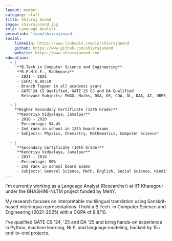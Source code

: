 ```yaml
---
layout: member
category: staff
title: Shivraj Anand
image: shivrajanand.jpg
role: Language Analyst
permalink: 'team/shivrajanand'
social:
    linkedin: https://www.linkedin.com/in/shivrajanand
    github: https://www.github.com/shivrajanand
    website: https://www.shivrajanand.com
education:
  - |
     **B.Tech in Computer Science and Engineering**  
     **B.P.M.C.E., Madhepura** 
     - 2021 - 2025
     - CGPA: 8.80/10  
     - Branch Topper in all academic years  
     - GATE'24 CS Qualified, GATE'25 CS and DA Qualified  
     - Relevant Subjects: ENGG. Maths, DSA, OS, COA, DL, DAA, AI, DBMS, TOC, CD, ML, Cryptography, Python, C, C++, Java"

  - |
    **Higher Secondary Certificate (12th Grade)**   
     **Kendriya Vidyalaya, Jamalpur**
     - 2018 - 2020  
     - Percentage: 94.4%  
     - 2nd rank in school in 12th board exams  
     - Subjects: Physics, Chemistry, Mathematics, Computer Science"

  - |
     **Secondary Certificate (10th Grade)**  
     **Kendriya Vidyalaya, Jamalpur** 
     - 2017 - 2018 
     - Percentage: 90%  
     - 2nd rank in school board exams  
     - Subjects: General Science, Math, English, Social Science, Hindi"
---
```


I'm currently working as a Language Analyst (Researcher) at IIT Kharagpur under the BHASHINI-NLTM project funded by MeitY.

My research focuses on interpretable multilingual translation using Sanskrit-based interlingua representations. I hold a B.Tech. in Computer Science and Engineering (2021–2025) with a CGPA of 8.8/10.

I've qualified GATE CS '24, '25 and DA '25 and bring hands-on experience in Python, machine learning, NLP, and language modeling, backed by 15+ end-to-end projects.
